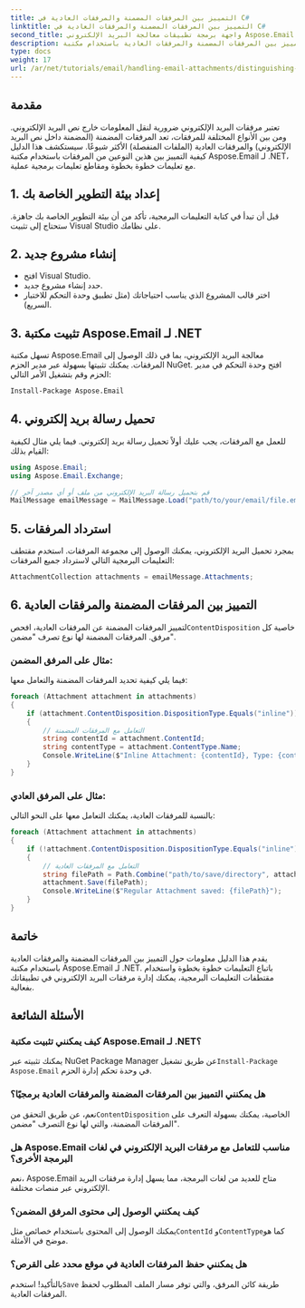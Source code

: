 ```yaml
---
title: التمييز بين المرفقات المضمنة والمرفقات العادية في C#
linktitle: التمييز بين المرفقات المضمنة والمرفقات العادية في C#
second_title: واجهة برمجة تطبيقات معالجة البريد الإلكتروني Aspose.Email .NET
description: استكشف تعقيدات معالجة البريد الإلكتروني من خلال تعلم كيفية التمييز بين المرفقات المضمنة والمرفقات العادية باستخدام مكتبة Aspose.Email لـ .NET. يوفر هذا الدليل الشامل تعليمات خطوة بخطوة.
type: docs
weight: 17
url: /ar/net/tutorials/email/handling-email-attachments/distinguishing-inline-and-regular-attachments-in-csharp/
---
```

## مقدمة

تعتبر مرفقات البريد الإلكتروني ضرورية لنقل المعلومات خارج نص البريد الإلكتروني. ومن بين الأنواع المختلفة للمرفقات، تعد المرفقات المضمنة (المضمنة داخل نص البريد الإلكتروني) والمرفقات العادية (الملفات المنفصلة) الأكثر شيوعًا. سيستكشف هذا الدليل كيفية التمييز بين هذين النوعين من المرفقات باستخدام مكتبة Aspose.Email لـ .NET، مع تعليمات خطوة بخطوة ومقاطع تعليمات برمجية عملية.

## 1. إعداد بيئة التطوير الخاصة بك

قبل أن تبدأ في كتابة التعليمات البرمجية، تأكد من أن بيئة التطوير الخاصة بك جاهزة. ستحتاج إلى تثبيت Visual Studio على نظامك. 

## 2. إنشاء مشروع جديد

- افتح Visual Studio.
- حدد إنشاء مشروع جديد.
- اختر قالب المشروع الذي يناسب احتياجاتك (مثل تطبيق وحدة التحكم للاختبار السريع).

## 3. تثبيت مكتبة Aspose.Email لـ .NET

تسهل مكتبة Aspose.Email معالجة البريد الإلكتروني، بما في ذلك الوصول إلى المرفقات. يمكنك تثبيتها بسهولة عبر مدير الحزم NuGet. افتح وحدة التحكم في مدير الحزم وقم بتشغيل الأمر التالي:

```bash
Install-Package Aspose.Email
```

## 4. تحميل رسالة بريد إلكتروني

للعمل مع المرفقات، يجب عليك أولاً تحميل رسالة بريد إلكتروني. فيما يلي مثال لكيفية القيام بذلك:

```csharp
using Aspose.Email;
using Aspose.Email.Exchange;

// قم بتحميل رسالة البريد الإلكتروني من ملف أو أي مصدر آخر
MailMessage emailMessage = MailMessage.Load("path/to/your/email/file.eml");
```

## 5. استرداد المرفقات

بمجرد تحميل البريد الإلكتروني، يمكنك الوصول إلى مجموعة المرفقات. استخدم مقتطف التعليمات البرمجية التالي لاسترداد جميع المرفقات:

```csharp
AttachmentCollection attachments = emailMessage.Attachments;
```

## 6. التمييز بين المرفقات المضمنة والمرفقات العادية

 لتمييز المرفقات المضمنة عن المرفقات العادية، افحص`ContentDisposition` خاصية كل مرفق. المرفقات المضمنة لها نوع تصرف "مضمن".

### مثال على المرفق المضمن:

فيما يلي كيفية تحديد المرفقات المضمنة والتعامل معها:

```csharp
foreach (Attachment attachment in attachments)
{
    if (attachment.ContentDisposition.DispositionType.Equals("inline"))
    {
        // التعامل مع المرفقات المضمنة
        string contentId = attachment.ContentId;
        string contentType = attachment.ContentType.Name;
        Console.WriteLine($"Inline Attachment: {contentId}, Type: {contentType}");
    }
}
```

### مثال على المرفق العادي:

بالنسبة للمرفقات العادية، يمكنك التعامل معها على النحو التالي:

```csharp
foreach (Attachment attachment in attachments)
{
    if (!attachment.ContentDisposition.DispositionType.Equals("inline"))
    {
        // التعامل مع المرفقات العادية
        string filePath = Path.Combine("path/to/save/directory", attachment.Name);
        attachment.Save(filePath);
        Console.WriteLine($"Regular Attachment saved: {filePath}");
    }
}
```

## خاتمة

يقدم هذا الدليل معلومات حول التمييز بين المرفقات المضمنة والمرفقات العادية باستخدام مكتبة Aspose.Email لـ .NET. باتباع التعليمات خطوة بخطوة واستخدام مقتطفات التعليمات البرمجية، يمكنك إدارة مرفقات البريد الإلكتروني في تطبيقاتك بفعالية.

## الأسئلة الشائعة

### كيف يمكنني تثبيت مكتبة Aspose.Email لـ .NET؟
 يمكنك تثبيته عبر NuGet Package Manager عن طريق تشغيل`Install-Package Aspose.Email` في وحدة تحكم إدارة الحزم.

### هل يمكنني التمييز بين المرفقات المضمنة والمرفقات العادية برمجيًا؟
 نعم، عن طريق التحقق من`ContentDisposition` الخاصية، يمكنك بسهولة التعرف على المرفقات المضمنة، والتي لها نوع التصرف "مضمن".

### هل Aspose.Email مناسب للتعامل مع مرفقات البريد الإلكتروني في لغات البرمجة الأخرى؟
نعم، Aspose.Email متاح للعديد من لغات البرمجة، مما يسهل إدارة مرفقات البريد الإلكتروني عبر منصات مختلفة.

### كيف يمكنني الوصول إلى محتوى المرفق المضمن؟
 يمكنك الوصول إلى المحتوى باستخدام خصائص مثل`ContentId` و`ContentType`كما هو موضح في الأمثلة.

### هل يمكنني حفظ المرفقات العادية في موقع محدد على القرص؟
 بالتأكيد! استخدم`Save` طريقة كائن المرفق، والتي توفر مسار الملف المطلوب لحفظ المرفقات العادية.